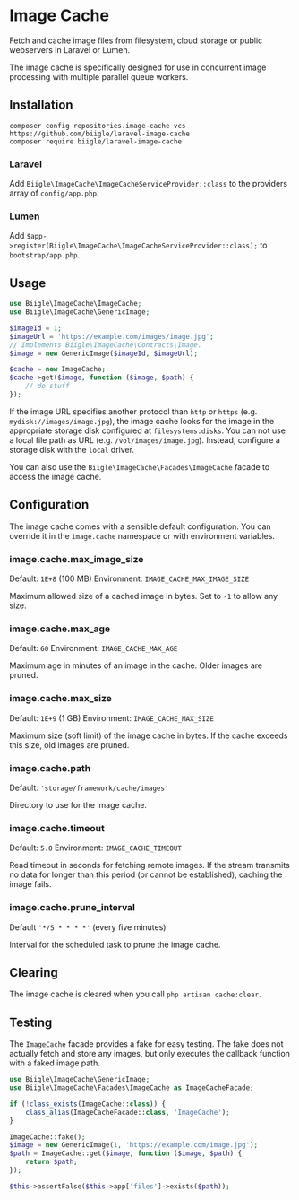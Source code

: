 # Image Cache

Fetch and cache image files from filesystem, cloud storage or public webservers in Laravel or Lumen.

The image cache is specifically designed for use in concurrent image processing with multiple parallel queue workers.

## Installation

```
composer config repositories.image-cache vcs https://github.com/biigle/laravel-image-cache
composer require biigle/laravel-image-cache
```

### Laravel

Add `Biigle\ImageCache\ImageCacheServiceProvider::class` to the providers array of `config/app.php`.

### Lumen

Add `$app->register(Biigle\ImageCache\ImageCacheServiceProvider::class);` to `bootstrap/app.php`.

## Usage

```php
use Biigle\ImageCache\ImageCache;
use Biigle\ImageCache\GenericImage;

$imageId = 1;
$imageUrl = 'https://example.com/images/image.jpg';
// Implements Biigle\ImageCache\Contracts\Image.
$image = new GenericImage($imageId, $imageUrl);

$cache = new ImageCache;
$cache->get($image, function ($image, $path) {
    // do stuff
});
```

If the image URL specifies another protocol than `http` or `https` (e.g. `mydisk://images/image.jpg`), the image cache looks for the image in the appropriate storage disk configured at `filesystems.disks`. You can not use a local file path as URL (e.g. `/vol/images/image.jpg`). Instead, configure a storage disk with the `local` driver.

You can also use the `Biigle\ImageCache\Facades\ImageCache` facade to access the image cache.

## Configuration

The image cache comes with a sensible default configuration. You can override it in the `image.cache` namespace or with environment variables.

### image.cache.max_image_size

Default: `1E+8` (100 MB)
Environment: `IMAGE_CACHE_MAX_IMAGE_SIZE`

Maximum allowed size of a cached image in bytes. Set to `-1` to allow any size.

### image.cache.max_age

Default: `60`
Environment: `IMAGE_CACHE_MAX_AGE`

Maximum age in minutes of an image in the cache. Older images are pruned.

### image.cache.max_size

Default: `1E+9` (1 GB)
Environment: `IMAGE_CACHE_MAX_SIZE`

Maximum size (soft limit) of the image cache in bytes. If the cache exceeds this size, old images are pruned.

### image.cache.path

Default: `'storage/framework/cache/images'`

Directory to use for the image cache.

### image.cache.timeout

Default: `5.0`
Environment: `IMAGE_CACHE_TIMEOUT`

Read timeout in seconds for fetching remote images. If the stream transmits no data for longer than this period (or cannot be established), caching the image fails.

### image.cache.prune_interval

Default `'*/5 * * * *'` (every five minutes)

Interval for the scheduled task to prune the image cache.

## Clearing

The image cache is cleared when you call `php artisan cache:clear`.

## Testing

The `ImageCache` facade provides a fake for easy testing. The fake does not actually fetch and store any images, but only executes the callback function with a faked image path.

```php
use Biigle\ImageCache\GenericImage;
use Biigle\ImageCache\Facades\ImageCache as ImageCacheFacade;

if (!class_exists(ImageCache::class)) {
    class_alias(ImageCacheFacade::class, 'ImageCache');
}

ImageCache::fake();
$image = new GenericImage(1, 'https://example.com/image.jpg');
$path = ImageCache::get($image, function ($image, $path) {
    return $path;
});

$this->assertFalse($this->app['files']->exists($path));
```

